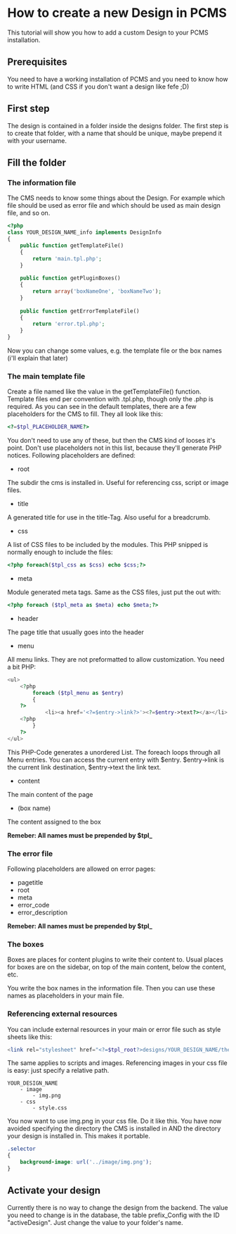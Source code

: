 # How to create a new Design in PCMS
This tutorial will show you how to add a custom Design to your PCMS installation.

## Prerequisites
You need to have a working installation of PCMS and you need to know how to write HTML (and CSS if you don't want a design like fefe ;D)

## First step
The design is contained in a folder inside the designs folder. The first step is to create that folder, with a name that should be unique, maybe prepend it with your username.

## Fill the folder
### The information file
The CMS needs to know some things about the Design. For example which file should be used as error file and which should be used as main design file, and so on.

```php
<?php
class YOUR_DESIGN_NAME_info implements DesignInfo
{
	public function getTemplateFile()
	{
		return 'main.tpl.php';
	}
	
	public function getPluginBoxes()
	{
		return array('boxNameOne', 'boxNameTwo');
	}
	
	public function getErrorTemplateFile()
	{
		return 'error.tpl.php';
	}
}
```

Now you can change some values, e.g. the template file or the box names (i'll explain that later)

### The main template file
Create a file named like the value in the getTemplateFile() function. Template files end per convention with .tpl.php, though only the .php is required.
As you can see in the default templates, there are a few placeholders for the CMS to fill. They all look like this:

```php
<?=$tpl_PLACEHOLDER_NAME?>
```

You don't need to use any of these, but then the CMS kind of looses it's point. Don't use placeholders not in this list, because they'll generate PHP notices.
Following placeholders are defined:

* root

The subdir the cms is installed in. Useful for referencing css, script or image files.

* title

A generated title for use in the title-Tag. Also useful for a breadcrumb.

* css

A list of CSS files to be included by the modules. This PHP snipped is normally enough to include the files:
```php
<?php foreach($tpl_css as $css) echo $css;?>
```

* meta

Module generated meta tags. Same as the CSS files, just put the out with:
```php
<?php foreach ($tpl_meta as $meta) echo $meta;?>
```

* header

The page title that usually goes into the header

* menu

All menu links. They are not preformatted to allow customization. You need a bit PHP:
```php
<ul>
	<?php 
		foreach ($tpl_menu as $entry)
		{
	?>
			<li><a href='<?=$entry->link?>'><?=$entry->text?></a></li>
	<?php 
		}
	?>
</ul>
```
This PHP-Code generates a unordered List. The foreach loops through all Menu entries. You can access the current entry with $entry. $entry->link is the current link destination, $entry->text the link text.

* content

The main content of the page

* (box name)

The content assigned to the box

**Remeber: All names must be prepended by $tpl_**

### The error file

Following placeholders are allowed on error pages:

* pagetitle
* root
* meta
* error_code
* error_description

**Remeber: All names must be prepended by $tpl_**

### The boxes
Boxes are places for content plugins to write their content to. Usual places for boxes are on the sidebar, on top of the main content, below the content, etc.

You write the box names in the information file. Then you can use these names as placeholders in your main file.

### Referencing external resources
You can include external resources in your main or error file such as style sheets like this:
```php
<link rel="stylesheet" href="<?=$tpl_root?>designs/YOUR_DESIGN_NAME/the/path/to/the/css/file.css">
```
The same applies to scripts and images. Referencing images in your css file is easy: just specify a relative path.

```
YOUR_DESIGN_NAME
	- image
		- img.png
	- css
		- style.css

```

You now want to use img.png in your css file. Do it like this. You have now avoided specifying the directory the CMS is installed in AND the directory your design is installed in. This makes it portable.

```css
.selector
{
	background-image: url('../image/img.png');
}
```

## Activate your design
Currently there is no way to change the design from the backend.
The value you need to change is in the database, the table prefix_Config with the ID "activeDesign". Just change the value to your folder's name. 